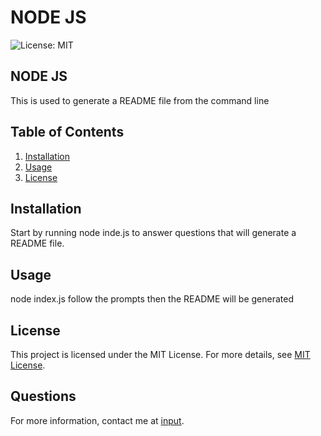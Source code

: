 # NODE JS

![License: MIT](https://img.shields.io/badge/License-MIT-yellow.svg)

## NODE JS
This is used to generate a README file from the command line

## Table of Contents
1. [Installation](#installation)
2. [Usage](#usage)
3. [License](#license)

## Installation
Start by running node inde.js to answer questions that will generate a README file.

## Usage
node index.js
follow the prompts 
then the README will be generated


## License
This project is licensed under the MIT License. For more details, see [MIT License](https://opensource.org/licenses/MIT).
  

## Questions
For more information, contact me at [input](https://github.com/Geek-N/Node.gitinput).
